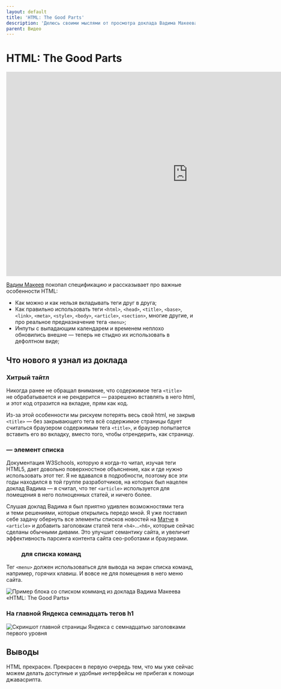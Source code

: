 ```yaml
---
layout: default
title: 'HTML: The Good Parts'
description: 'Делюсь своими мыслями от просмотра доклада Вадима Макеева «HTML: The Good Parts»'
parent: Видео
---
```


# HTML: The Good Parts

<div class="video">
    <iframe width="966" height="543" src="https://www.youtube.com/embed/eLlULhNNthI?start=5592" frameborder="0" allow="accelerometer; autoplay; encrypted-media; gyroscope; picture-in-picture" allowfullscreen></iframe>
</div>

[Вадим Макеев](https://pepelsbey.net/author/) покопал спецификацию и рассказывает про важные особенности HTML:

* Как можно и как нельзя вкладывать теги друг в друга;
* Как правильно использовать теги `<html>`, `<head>`, `<title>`, `<base>`, `<link>`, `<meta>`, `<style>`, `<body>`, `<article>`, `<section>`, многие другие, и про реальное предназначение тега `<menu>`;
* Инпуты с выпадающим календарем и временем неплохо обновились внешне — теперь не стыдно их использовать в дефолтном виде;

## Что нового я узнал из доклада

### Хитрый тайтл

Никогда ранее не обращал внимание, что содержимое тега `<title>` не обрабатывается и не рендерится — разрешено вставлять в него html, и этот код отразится на вкладке, прям как код.

Из-за этой особенности мы рискуем потерять весь свой html, не закрыв `<title>` — без закрывающего тега всё содержимое страницы бдует считаться браузером содержимым тега `<title>`, и браузер попытается вставить его во вкладку, вместо того, чтобы отрендерить, как страницу.

### <article> — элемент списка

Документация W3Schools, которую я когда-то читал, изучая теги HTML5, дает довольно поверхностное объяснение, как и где нужно использовать этот тег. Я не вдавался в подробности, поэтому все эти годы находился в той группе разработчиков, на которых был нацелен доклад Вадима — я считал, что тег `<article>` используется для помещения в него полноценных статей, и ничего более.

Слушая доклад Вадима я был приятно удивлен возможностями тега и теми решениями, которые открылись передо мной. Я уже поставил себе задачу обернуть все элементы списков новостей на [Матче](https://matchtv.ru) в `<article>` и добавить заголовкам статей теги `<h4>`...`<h6>`, которые сейчас сделаны обычными дивами. Это улучшит семантику сайта, и увеличит эффективность парсинга контента сайта сео-роботами и браузерами.

### <menu> для списка команд

Тег `<menu>` должен использоваться для вывода на экран списка команд, например, горячих клавиш. И вовсе не для помещения в него меню сайта.

![Пример блока со списком комманд из доклада Вадима Макеева «HTML: The Good Parts»](/docs/assets/images/menu-for-command-list.jpg)

### На главной Яндекса семнадцать тегов h1

![Скриншот главной страницы Яндекса с семнадцатью заголовками первого уровня](/docs/assets/images/yandex-mainpage-with-17-h1.jpg)

## Выводы

HTML прекрасен. Прекрасен в первую очередь тем, что мы уже сейчас можем делать доступные и удобные интерфейсы не прибегая к помощи джавасрипта.